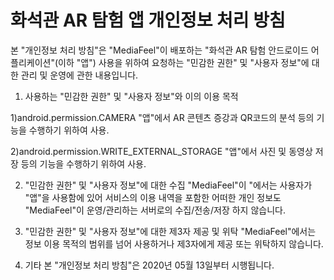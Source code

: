 # 화석관 AR 탐험 앱 개인정보 처리 방침
 
본 "개인정보 처리 방침"은 "MediaFeel"이 배포하는 "화석관 AR 탐험 안드로이드 어플리케이션"(이하 "앱") 사용을 위하여 요청하는 "민감한 권한" 및 "사용자 정보"에 대한 관리 및 운영에 관한 내용입니다.
 
1. 사용하는 "민감한 권한" 및 "사용자 정보"와 이의 이용 목적
 
1)android.permission.CAMERA
"앱"에서 AR 콘텐츠 증강과 QR코드의 분석 등의 기능을 수행하기 위하여 사용.
 
2)android.permission.WRITE_EXTERNAL_STORAGE
"앱"에서  사진 및 동영상 저장 등의 기능을 수행하기 위하여 사용.
 
2. "민감한 권한" 및 "사용자 정보"에 대한 수집
"MediaFeel"이 "에서는 사용자가 "앱"을 사용함에 있어 서비스의 이용 내역을 포함한 어떠한 개인 정보도 "MediaFeel"이 운영/관리하는 서버로의 수집/전송/저장 하지 않습니다.
 
3. "민감한 권한" 및 "사용자 정보"에 대한 제3자 제공 및 위탁
"MediaFeel"에서는 정보 이용 목적의 범위를 넘어 사용하거나 제3자에게 제공 또는 위탁하지 않습니다.
 
4. 기타
본 "개인정보 처리 방침"은 2020년 05월 13일부터 시행됩니다.
